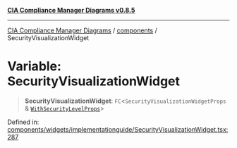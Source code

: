 [**CIA Compliance Manager Diagrams v0.8.5**](../../README.md)

***

[CIA Compliance Manager Diagrams](../../modules.md) / [components](../README.md) / SecurityVisualizationWidget

# Variable: SecurityVisualizationWidget

> **SecurityVisualizationWidget**: `FC`\<`SecurityVisualizationWidgetProps` & [`WithSecurityLevelProps`](../../typedoc-entry/interfaces/WithSecurityLevelProps.md)\>

Defined in: [components/widgets/implementationguide/SecurityVisualizationWidget.tsx:287](https://github.com/Hack23/cia-compliance-manager/blob/b7c3bc9644fb5b9d82b5b184ba290206da25104b/src/components/widgets/implementationguide/SecurityVisualizationWidget.tsx#L287)
